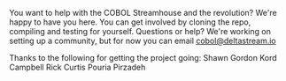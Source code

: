 You want to help with the COBOL Streamhouse and the revolution? We're happy to have you here. You can get involved by cloning the repo, compiling and testing for yourself. Questions or help? We're working on setting up a community, but for now you can email cobol@deltastream.io

Thanks to the following for getting the project going:
Shawn Gordon
Kord Campbell
Rick Curtis
Pouria Pirzadeh